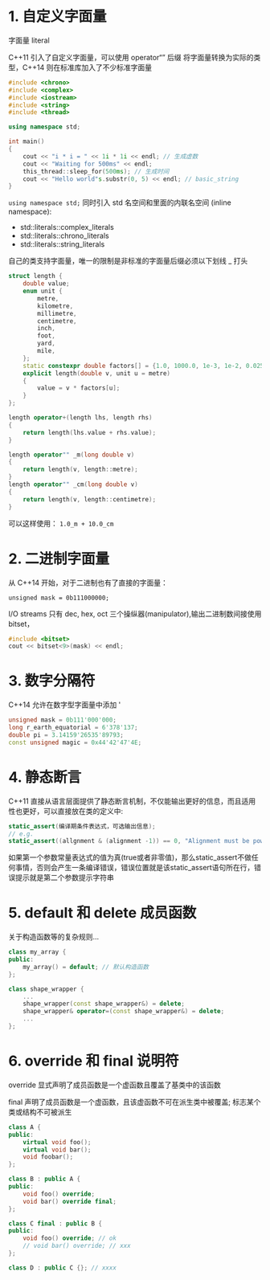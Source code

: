 # 1. 自定义字面量
字面量 literal

C++11 引入了自定义字面量，可以使用 operator“” 后缀 将字面量转换为实际的类型，C++14 则在标准库加入了不少标准字面量
```c++
#include <chrono>
#include <complex>
#include <iostream>
#include <string>
#include <thread>

using namespace std;

int main()
{
    cout << "i * i = " << 1i * 1i << endl; // 生成虚数
    cout << "Waiting for 500ms" << endl; 
    this_thread::sleep_for(500ms); // 生成时间
    cout << "Hello world"s.substr(0, 5) << endl; // basic_string
}
```
`using namespace std;` 同时引入 std 名空间和里面的内联名空间 (inline namespace):
* std::literals::complex_literals
* std::literals::chrono_literals
* std::literals::string_literals

自己的类支持字面量，唯一的限制是非标准的字面量后缀必须以下划线 _ 打头
```c++
struct length {
    double value;
    enum unit {
        metre,
        kilometre,
        millimetre,
        centimetre,
        inch,
        foot,
        yard,
        mile,
    };
    static constexpr double factors[] = {1.0, 1000.0, 1e-3, 1e-2, 0.0254, 0.3048, 0.9144, 1609.344};
    explicit length(double v, unit u = metre)
    {
        value = v * factors[u];
    }
};

length operator+(length lhs, length rhs)
{
    return length(lhs.value + rhs.value);
}

length operator"" _m(long double v)
{
    return length(v, length::metre);
}
length operator"" _cm(long double v)
{
    return length(v, length::centimetre);
}
```
可以这样使用： `1.0_m + 10.0_cm`

# 2. 二进制字面量
从 C++14 开始，对于二进制也有了直接的字面量：

`unsigned mask = 0b111000000;`

I/O streams 只有 dec, hex, oct 三个操纵器(manipulator),输出二进制数间接使用 bitset，
```c++
#include <bitset>
cout << bitset<9>(mask) << endl;
```

# 3. 数字分隔符
C++14 允许在数字型字面量中添加 '
```c++
unsigned mask = 0b111'000'000;
long r_earth_equatorial = 6'378'137;
double pi = 3.14159'26535'89793;
const unsigned magic = 0x44'42'47'4E;
```

# 4. 静态断言
C++11 直接从语言层面提供了静态断言机制，不仅能输出更好的信息，而且适用性也更好，可以直接放在类的定义中:
```c++
static_assert(编译期条件表达式，可选输出信息);
// e.g.
static_assert((allgnment & (alignment -1)) == 0, "Alignment must be power of two");
```
如果第一个参数常量表达式的值为真(true或者非零值)，那么static_assert不做任何事情，否则会产生一条编译错误，错误位置就是该static_assert语句所在行，错误提示就是第二个参数提示字符串

# 5. default 和 delete 成员函数
关于构造函数等的复杂规则...

```c++
class my_array {
public:
    my_array() = default; // 默认构造函数
};

class shape_wrapper {
    ...
    shape_wrapper(const shape_wrapper&) = delete;
    shape_wrapper& operator=(const shape_wrapper&) = delete;
    ...
};
```

# 6. override 和 final 说明符
override 显式声明了成员函数是一个虚函数且覆盖了基类中的该函数

final 声明了成员函数是一个虚函数，且该虚函数不可在派生类中被覆盖; 标志某个类或结构不可被派生

```c++
class A {
public:
    virtual void foo();
    virtual void bar();
    void foobar();
};

class B : public A {
public:
    void foo() override;
    void bar() override final;
};

class C final : public B {
public:
    void foo() override; // ok
    // void bar() override; // xxx
};

class D : public C {}; // xxxx
```

